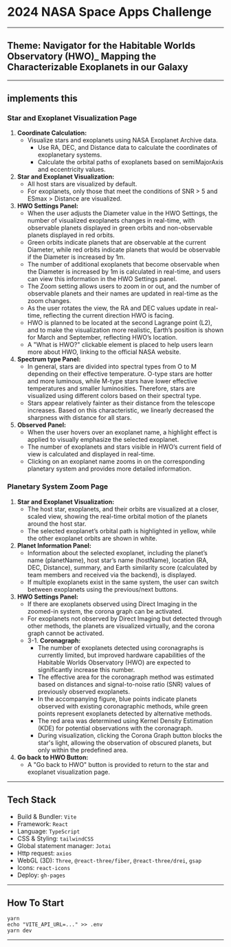 # 2024 NASA Space Apps Challenge

---

## Theme: Navigator for the Habitable Worlds Observatory (HWO)\_ Mapping the Characterizable Exoplanets in our Galaxy

---

## implements this

### Star and Exoplanet Visualization Page

1. **Coordinate Calculation:**
   - Visualize stars and exoplanets using NASA Exoplanet Archive data.
     - Use RA, DEC, and Distance data to calculate the coordinates of exoplanetary systems.
     - Calculate the orbital paths of exoplanets based on semiMajorAxis and eccentricity values.
2. **Star and Exoplanet Visualization:**
   - All host stars are visualized by default.
   - For exoplanets, only those that meet the conditions of SNR > 5 and ESmax > Distance are visualized.
3. **HWO Settings Panel:**
   - When the user adjusts the Diameter value in the HWO Settings, the number of visualized exoplanets changes in real-time, with observable planets displayed in green orbits and non-observable planets displayed in red orbits.
   - Green orbits indicate planets that are observable at the current Diameter, while red orbits indicate planets that would be observable if the Diameter is increased by 1m.
   - The number of additional exoplanets that become observable when the Diameter is increased by 1m is calculated in real-time, and users can view this information in the HWO Settings panel.
   - The Zoom setting allows users to zoom in or out, and the number of observable planets and their names are updated in real-time as the zoom changes.
   - As the user rotates the view, the RA and DEC values update in real-time, reflecting the current direction HWO is facing.
   - HWO is planned to be located at the second Lagrange point (L2), and to make the visualization more realistic, Earth’s position is shown for March and September, reflecting HWO’s location.
   - A "What is HWO?" clickable element is placed to help users learn more about HWO, linking to the official NASA website.
4. **Spectrum type Panel:**
   - In general, stars are divided into spectral types from O to M depending on their effective temperature. O-type stars are hotter and more luminous, while M-type stars have lower effective temperatures and smaller luminosities. Therefore, stars are visualized using different colors based on their spectral type.
   - Stars appear relatively fainter as their distance from the telescope increases. Based on this characteristic, we linearly decreased the sharpness with distance for all stars.
5. **Observed Panel:**
   - When the user hovers over an exoplanet name, a highlight effect is applied to visually emphasize the selected exoplanet.
   - The number of exoplanets and stars visible in HWO’s current field of view is calculated and displayed in real-time.
   - Clicking on an exoplanet name zooms in on the corresponding planetary system and provides more detailed information.

### Planetary System Zoom Page

1. **Star and Exoplanet Visualization:**
   - The host star, exoplanets, and their orbits are visualized at a closer, scaled view, showing the real-time orbital motion of the planets around the host star.
   - The selected exoplanet’s orbital path is highlighted in yellow, while the other exoplanet orbits are shown in white.
2. **Planet Information Panel:**
   - Information about the selected exoplanet, including the planet’s name (planetName), host star’s name (hostName), location (RA, DEC, Distance), summary, and Earth similarity score (calculated by team members and received via the backend), is displayed.
   - If multiple exoplanets exist in the same system, the user can switch between exoplanets using the previous/next buttons.
3. **HWO Settings Panel:**
   - If there are exoplanets observed using Direct Imaging in the zoomed-in system, the corona graph can be activated.
   - For exoplanets not observed by Direct Imaging but detected through other methods, the planets are visualized virtually, and the corona graph cannot be activated.
   - 3-1. **Coronagraph:**
     - The number of exoplanets detected using coronagraphs is currently limited, but improved hardware capabilities of the Habitable Worlds Observatory (HWO) are expected to significantly increase this number.
     - The effective area for the coronagraph method was estimated based on distances and signal-to-noise ratio (SNR) values of previously observed exoplanets.
     - In the accompanying figure, blue points indicate planets observed with existing coronagraphic methods, while green points represent exoplanets detected by alternative methods.
     - The red area was determined using Kernel Density Estimation (KDE) for potential observations with the coronagraph.
     - During visualization, clicking the Corona Graph button blocks the star's light, allowing the observation of obscured planets, but only within the predefined area.
4. **Go back to HWO Button:**
   - A "Go back to HWO" button is provided to return to the star and exoplanet visualization page.

---

## Tech Stack

- Build & Bundler: `Vite`
- Framework: `React`
- Language: `TypeScript`
- CSS & Styling: `tailwindCSS`
- Global statement manager: `Jotai`
- Http request: `axios`
- WebGL (3D): `Three`, `@react-three/fiber`, `@react-three/drei`, `gsap`
- Icons: `react-icons`
- Deploy: `gh-pages`

---

## How To Start

```shell
yarn
echo "VITE_API_URL=..." >> .env
yarn dev
```

---
